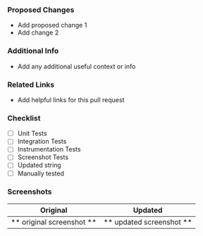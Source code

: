 ### Proposed Changes
* Add proposed change 1
* Add change 2

### Additional Info
* Add any additional useful context or info

### Related Links
* Add helpful links for this pull request

### Checklist
- [ ] Unit Tests
- [ ] Integration Tests
- [ ] Instrumentation Tests
- [ ] Screenshot Tests  
- [ ] Updated string
- [ ] Manually tested

### Screenshots

Original             |  Updated
:-------------------------:|:-------------------------:
** original screenshot **  |  ** updated screenshot **
